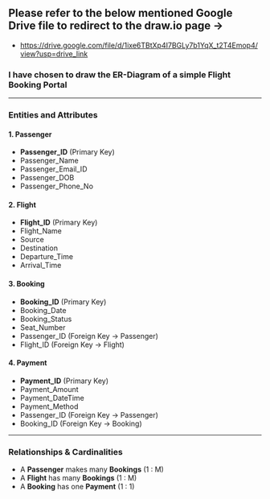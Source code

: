## Please refer to the below mentioned Google Drive file to redirect to the draw.io page ->
- https://drive.google.com/file/d/1ixe6TBtXp4I7BGLy7b1YqX_t2T4Emop4/view?usp=drive_link

### I have chosen to draw the ER-Diagram of a simple Flight Booking Portal

---

### Entities and Attributes

#### 1. Passenger
- **Passenger_ID** (Primary Key)  
- Passenger_Name  
- Passenger_Email_ID  
- Passenger_DOB  
- Passenger_Phone_No  

#### 2. Flight
- **Flight_ID** (Primary Key)  
- Flight_Name  
- Source  
- Destination  
- Departure_Time  
- Arrival_Time  

#### 3. Booking
- **Booking_ID** (Primary Key)  
- Booking_Date  
- Booking_Status  
- Seat_Number  
- Passenger_ID (Foreign Key → Passenger)  
- Flight_ID (Foreign Key → Flight)  

#### 4. Payment
- **Payment_ID** (Primary Key)  
- Payment_Amount  
- Payment_DateTime  
- Payment_Method  
- Passenger_ID (Foreign Key → Passenger)  
- Booking_ID (Foreign Key → Booking)  

---

### Relationships & Cardinalities
- A **Passenger** makes many **Bookings** (1 : M)  
- A **Flight** has many **Bookings** (1 : M)  
- A **Booking** has one **Payment** (1 : 1)  
